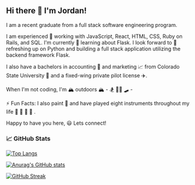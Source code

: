 ## Hi there 👋 I'm Jordan!

I am a recent graduate from a full stack software engineering program.

I am experienced 💫 working with JavaScript, React, HTML, CSS, Ruby on Rails, and SQL. I'm currently 🔭 learning about Flask. I look forward to 🌱 refreshing up on Python and building a full stack application utilizing the backend framework Flask.

I also have a bachelors in accounting 🧮 and marketing 📈 from Colorado State University 💙 and a fixed-wing private pilot license ✈️. 

When I'm not coding, I'm 🏔 outdoors 🏔 - 🏂 🚵‍♀️ 🛹 - 

⚡ Fun Facts: I also paint 🎨 and have played eight instruments throughout my life 🎷 🎸 🎻 🎼 . 


Happy to have you here,
😃 Lets connect!

### 📈 GitHub Stats

[![Top Langs](https://github-readme-stats.vercel.app/api/top-langs/?username=JordanTaylorJ&layout=compact&theme=dark&langs_count=6)](https://github.com/anuraghazra/github-readme-stats)

[![Anurag's GitHub stats](https://github-readme-stats.vercel.app/api?username=JordanTaylor&theme=cobalt&show_icons=true&count_private=true&include_all_commits=true)](https://github.com/anuraghazra/github-readme-stats)

[![GitHub Streak](https://streak-stats.demolab.com/?user=JordanTaylorJ&theme=react)](https://git.io/streak-stats)

<!--
<a href="https://github.com/anuraghazra/github-readme-stats">
  <img align="center" src="https://github-readme-stats.vercel.app/api/top-langs/?username=JordanTaylorJ&layout=compact&theme=dark" />
</a>
<a href="https://github.com/anuraghazra/github-readme-stats">
  <img align="center" src="https://github-readme-stats.vercel.app/api?username=JordanTaylor&theme=cobalt&show_icons=true&count_private=true" />
</a>
<a href="https://git.io/streak-stats">
  <img align="center" src="https://streak-stats.demolab.com/?user=JordanTaylorJ&theme=react" />
</a>
-->


<!--
**JordanTaylorJ/JordanTaylorJ** is a ✨ _special_ ✨ repository because its `README.md` (this file) appears on your GitHub profile.

Here are some ideas to get you started:

- 🔭 I’m currently working on ...
- 🌱 I’m currently learning ...
- 👯 I’m looking to collaborate on ...
- 🤔 I’m looking for help with ...
- 💬 Ask me about ...
- 📫 How to reach me: ...
- 😄 Pronouns: ...
- ⚡ Fun fact: ...
-->
